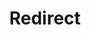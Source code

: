 ﻿---
layout: src/layouts/Redirect.astro
title: Redirect
redirect: https://octopus.com/docs/security/users-and-teams/creating-teams-for-a-user-with-mixed-environment-privileges
pubDate:  2023-01-01
navSearch: false
navSitemap: false
navMenu: false
---
